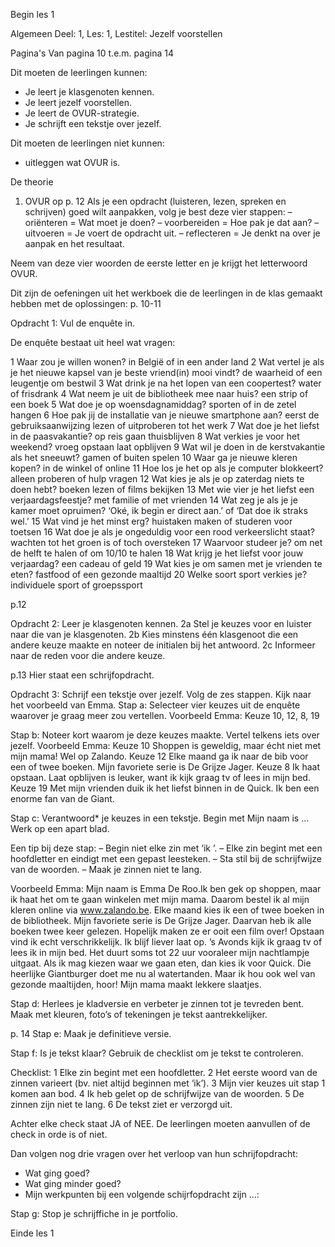 Begin les 1

Algemeen
Deel: 1, Les: 1, Lestitel: Jezelf voorstellen

Pagina's
Van pagina 10 t.e.m. pagina 14

Dit moeten de leerlingen kunnen:
- Je leert je klasgenoten kennen.
- Je leert jezelf voorstellen.
- Je leert de OVUR-strategie.
- Je schrijft een tekstje over jezelf.

Dit moeten de leerlingen niet kunnen:
- uitleggen wat OVUR is.

De theorie
1. OVUR op p. 12
Als je een opdracht (luisteren, lezen, spreken en schrijven) goed wilt aanpakken, volg je best deze vier stappen:
– oriënteren = Wat moet je doen?
– voorbereiden = Hoe pak je dat aan?
– uitvoeren = Je voert de opdracht uit.
– reflecteren = Je denkt na over je aanpak en het resultaat.

Neem van deze vier woorden de eerste letter en je krijgt het letterwoord OVUR.
 
Dit zijn de oefeningen uit het werkboek die de leerlingen in de klas gemaakt hebben met de oplossingen:
p. 10-11

Opdracht 1: Vul de enquête in.

De enquête bestaat uit heel wat vragen:

1 Waar zou je willen wonen? in België of in een ander land
2 Wat vertel je als je het nieuwe kapsel van je beste vriend(in) mooi vindt? de waarheid of een leugentje om bestwil
3 Wat drink je na het lopen van een coopertest? water of frisdrank
4 Wat neem je uit de bibliotheek mee naar huis?    een  strip  of  een  boek
5 Wat doe je op woensdagnamiddag?    sporten  of  in de zetel hangen
6 Hoe pak jij de installatie van je nieuwe smartphone aan? eerst de gebruiksaanwijzing lezen of   uitproberen tot het werk
7 Wat doe je het liefst in de paasvakantie?    op reis gaan    thuisblijven
8 Wat verkies je voor het weekend?    vroeg  opstaan    laat  opblijven
9 Wat wil je doen in de kerstvakantie als het sneeuwt?    gamen   of buiten  spelen
10 Waar ga je nieuwe kleren kopen?    in de winkel  of  online
11 Hoe los je het op als je computer blokkeert?    alleen  proberen  of  hulp  vragen
12 Wat kies je als je op zaterdag niets te doen hebt?    boeken  lezen  of  films  bekijken
13 Met wie vier je het liefst een verjaardagsfeestje?    met  familie  of  met  vrienden
14 Wat zeg je als je je kamer moet opruimen?    ‘Oké, ik begin er direct aan.’  of  ‘Dat doe ik straks wel.’
15 Wat vind je het minst erg?    huistaken  maken  of  studeren voor toetsen
16 Wat doe je als je ongeduldig voor een rood verkeerslicht staat?    wachten tot het groen is   of toch  oversteken
17 Waarvoor studeer je?    om net de helft te halen  of  om 10/10 te halen
18 Wat krijg je het liefst voor jouw verjaardag?    een  cadeau  of  geld
19 Wat kies je om samen met je vrienden te eten?    fastfood  of  een gezonde maaltijd
20 Welke soort sport verkies je?    individuele  sport  of  groepssport

p.12

Opdracht 2: Leer je klasgenoten kennen.
2a Stel je keuzes voor en luister naar die van je klasgenoten.
2b Kies minstens één klasgenoot die een andere keuze maakte en noteer de initialen bij het antwoord.
2c Informeer naar de reden voor die andere keuze.

p.13
Hier staat een schrijfopdracht.

Opdracht 3: Schrijf een tekstje over jezelf. Volg de zes stappen. Kijk naar het voorbeeld van Emma.
Stap a: Selecteer vier keuzes uit de enquête waarover je graag meer zou vertellen.
Voorbeeld Emma: Keuze 10, 12, 8, 19

Stap b: Noteer kort waarom je deze keuzes maakte. Vertel telkens iets over jezelf.
Voorbeeld Emma:
Keuze 10 Shoppen is geweldig, maar écht niet met mijn mama! Wel op Zalando.
Keuze 12 Elke maand ga ik naar de bib voor een of twee boeken. Mijn favoriete serie is De Grijze Jager.
Keuze 8 Ik haat opstaan. Laat opblijven is leuker, want ik kijk graag tv of lees in mijn bed.
Keuze 19 Met mijn vrienden duik ik het liefst binnen in de Quick. Ik ben een enorme fan van de Giant.
 
Stap c: Verantwoord* je keuzes in een tekstje. Begin met Mijn naam is ... Werk op een apart blad.

Een tip bij deze stap:
– Begin niet  elke zin met ‘ik ’.
– Elke zin begint met een hoofdletter en eindigt met een gepast leesteken.
– Sta stil bij de schrijfwijze van de woorden.
– Maak je zinnen niet te lang.

Voorbeeld Emma:
Mijn naam is Emma De Roo.Ik ben gek op shoppen, maar ik haat het om te gaan winkelen met mijn mama. Daarom bestel ik al mijn kleren online via www.zalando.be.  Elke maand kies ik een of twee boeken in de bibliotheek. Mijn favoriete serie is De Grijze Jager. Daarvan heb ik alle boeken twee keer gelezen. Hopelijk maken ze er ooit een film over! Opstaan vind ik echt verschrikkelijk. Ik blijf liever laat op. ’s Avonds kijk ik graag tv of lees ik in mijn bed. Het duurt soms tot 22 uur vooraleer mijn nachtlampje uitgaat. Als ik mag kiezen waar we gaan eten, dan kies ik voor Quick. Die heerlijke Giantburger doet me nu al watertanden. Maar ik hou ook wel van gezonde maaltijden, hoor! Mijn mama maakt lekkere slaatjes.

Stap d: Herlees je kladversie en verbeter je zinnen tot je tevreden bent. Maak met kleuren, foto’s of tekeningen je tekst aantrekkelijker.

p. 14
Stap e: Maak je definitieve versie.

Stap f: Is je tekst klaar? Gebruik de checklist om je tekst te controleren.

Checklist:
1 Elke zin begint met een hoofdletter.
2 Het eerste woord van de zinnen varieert (bv. niet altijd beginnen  met ‘ik’).
3 Mijn vier keuzes uit stap 1 komen aan bod.
4 Ik heb gelet op de schrijfwijze van de woorden.
5 De zinnen zijn niet te lang.
6 De tekst ziet er verzorgd uit.
 
Achter elke check staat JA of NEE. De leerlingen moeten aanvullen of de check in orde is of niet.

Dan volgen nog drie vragen over het verloop van hun schrijfopdracht:
- Wat ging goed?
- Wat ging minder goed?
- Mijn werkpunten bij een volgende schijrfopdracht zijn ...:

Stap g: Stop je schrijffiche in je portfolio.

Einde les 1
